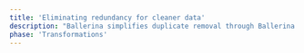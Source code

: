```yaml
---
title: 'Eliminating redundancy for cleaner data'
description: "Ballerina simplifies duplicate removal through Ballerina queries and other intuitive constructs."
phase: 'Transformations'
---
```

